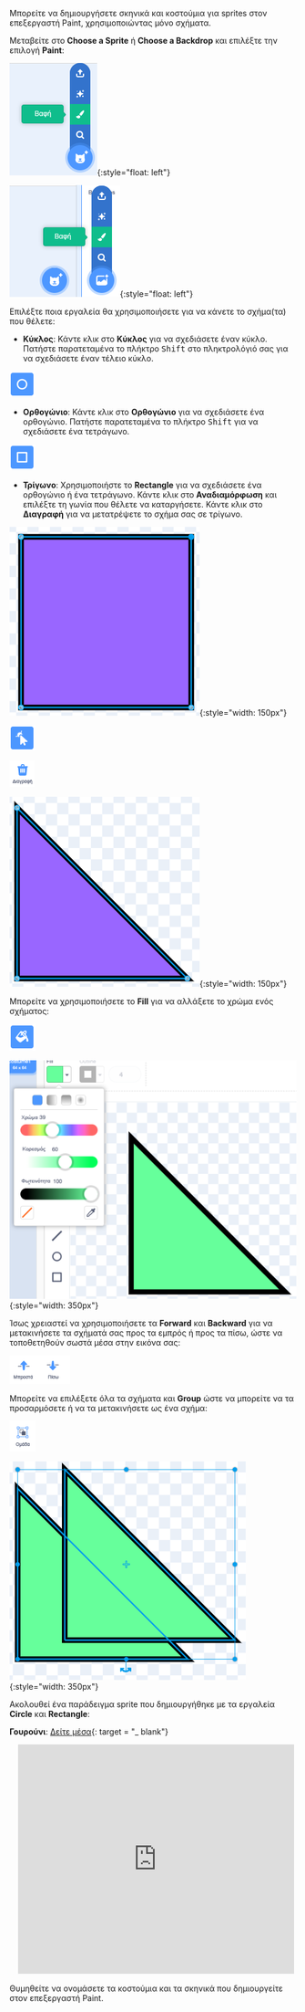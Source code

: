 Μπορείτε να δημιουργήσετε σκηνικά και κοστούμια για sprites στον επεξεργαστή Paint, χρησιμοποιώντας μόνο σχήματα.

Μεταβείτε στο **Choose a Sprite** ή **Choose a Backdrop** και επιλέξτε την επιλογή **Paint**:

![Η επιλογή "Paint" στο μενού "Choose a Sprite".](images/choose-a-sprite.png){:style="float: left"}

![Η επιλογή "Paint" στο μενού "Select a Backdrop".](images/choose-a-backdrop.png){:style="float: left"}

Επιλέξτε ποια εργαλεία θα χρησιμοποιήσετε για να κάνετε το σχήμα(τα) που θέλετε:

+ **Κύκλος**: Κάντε κλικ στο **Κύκλος** για να σχεδιάσετε έναν κύκλο. Πατήστε παρατεταμένα το πλήκτρο <kbd>Shift</kbd> στο πληκτρολόγιό σας για να σχεδιάσετε έναν τέλειο κύκλο.

![Το εργαλείο Circle.](images/circle-tool.png)

+ **Ορθογώνιο**: Κάντε κλικ στο **Ορθογώνιο** για να σχεδιάσετε ένα ορθογώνιο. Πατήστε παρατεταμένα το πλήκτρο <kbd>Shift</kbd> για να σχεδιάσετε ένα τετράγωνο.

![Το εργαλείο ορθογώνιο.](images/rectangle-tool.png)

+ **Τρίγωνο**: Χρησιμοποιήστε το **Rectangle** για να σχεδιάσετε ένα ορθογώνιο ή ένα τετράγωνο. Κάντε κλικ στο **Αναδιαμόρφωση** και επιλέξτε τη γωνία που θέλετε να καταργήσετε. Κάντε κλικ στο **Διαγραφή** για να μετατρέψετε το σχήμα σας σε τρίγωνο.

![Τετράγωνο σχήμα με επιλεγμένη μία γωνία.](images/square.png){:style="width: 150px"}

![Το εργαλείο ορθογώνιο.](images/reshape.png)

![Το εργαλείο Διαγραφή.](images/delete.png)

![Σχήμα τριγώνου.](images/corner.png){:style="width: 150px"}

Μπορείτε να χρησιμοποιήσετε το **Fill** για να αλλάξετε το χρώμα ενός σχήματος:

![Το εργαλείο συμπλήρωσης.](images/fill-tool.png)

![Ο επιλογέας χρώματος Fill και το νέο χρώμα του σχήματος.](images/changed-colour.png){:style="width: 350px"}

Ίσως χρειαστεί να χρησιμοποιήσετε τα **Forward** και **Backward** για να μετακινήσετε τα σχήματά σας προς τα εμπρός ή προς τα πίσω, ώστε να τοποθετηθούν σωστά μέσα στην εικόνα σας:

![Τα εργαλεία Forward and Backward.](images/front-back-tools.png)

Μπορείτε να επιλέξετε όλα τα σχήματα και **Group** ώστε να μπορείτε να τα προσαρμόσετε ή να τα μετακινήσετε ως ένα σχήμα:

![Το εργαλείο ομάδας.](images/group.png)

![Επιλέχθηκαν πολλά σχήματα.](images/selected-shapes.png){:style="width: 350px"}

Ακολουθεί ένα παράδειγμα sprite που δημιουργήθηκε με τα εργαλεία **Circle** και **Rectangle**:

**Γουρούνι**: [Δείτε μέσα](https://scratch.mit.edu/projects/495903163/editor){: target = "_ blank"}
<div class="scratch-preview" style="margin-left: 15px;">
  <iframe allowtransparency="true" width="485" height="402" src="https://scratch.mit.edu/projects/embed/495903163/?autostart=false" frameborder="0"></iframe>
</div>

Θυμηθείτε να ονομάσετε τα κοστούμια και τα σκηνικά που δημιουργείτε στον επεξεργαστή Paint.
